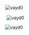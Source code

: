 <p align="left"> <img src="https://komarev.com/ghpvc/?username=vayd0&label=Profile%20views&color=0e75b6&style=flat" alt="vayd0" /> </p>



<p>&nbsp;<img align="center" src="https://github-readme-stats.vercel.app/api?username=vayd0&show_icons=true&locale=en" alt="vayd0" /></p><p><img align="center" src="https://github-readme-streak-stats.herokuapp.com/?user=vayd0&" alt="vayd0" /></p>


